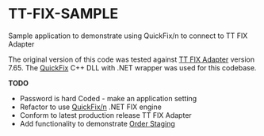 TT-FIX-SAMPLE
=============

Sample application to demonstrate using QuickFix/n to connect to TT FIX Adapter

The original version of this code was tested against [TT FIX Adapter](https://www.tradingtechnologies.com/fix-adapter) version 7.65.  The [QuickFix](http://quickfixengine.org) C++ DLL with .NET wrapper was used for this codebase.

**TODO**
- Password is hard Coded - make an application setting
- Refactor to use [QuickFix/n](http://www.quickfixn.org/) .NET FIX engine
- Conform to latest production release TT FIX Adapter
- Add functionality to demonstrate [Order Staging](https://www.tradingtechnologies.com/en/products/trading-analytics/xtrader/xtrader-orderstaging/)
